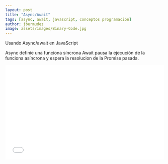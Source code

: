 ```yaml
---
layout: post
title: "Async/Await"
tags: [async, await, javascript, conceptos programación]
author: jbermudez
image: assets/images/Binary-Code.jpg
---
```


Usando Async/await en JavaScript

Async definie una funciona síncrona 
Await pausa la ejecución de la funciona asíncrona y espera la resolucion de la Promise pasada.

<iframe width="100%" height="300" src="//jsfiddle.net/jjbermudez/pw9hbekf/63/embedded/js,html,result/" allowfullscreen="allowfullscreen" allowpaymentrequest frameborder="0"></iframe>

